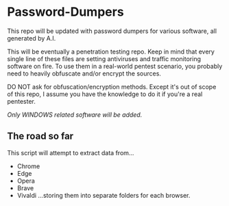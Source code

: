 # Password-Dumpers
This repo will be updated with password dumpers for various software, all generated by A.I.

This will be eventually a penetration testing repo. Keep in mind that every single line of these files are setting antiviruses and traffic monitoring software on fire. To use them in a real-world pentest scenario, you probably need to heavily obfuscate and/or encrypt the sources.

DO NOT ask for obfuscation/encryption methods. Except it's out of scope of this repo, I assume you have the knowledge to do it if you're a real pentester.

*Only WINDOWS related software will be added.*

## The road so far
This script will attempt to extract data from...
- Chrome
- Edge
- Opera
- Brave
- Vivaldi
...storing them into separate folders for each browser.
